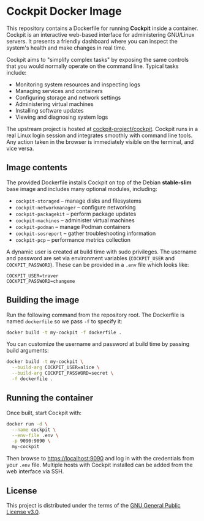 # Cockpit Docker Image

This repository contains a Dockerfile for running **Cockpit** inside a container. Cockpit is an interactive web-based interface for administering GNU/Linux servers. It presents a friendly dashboard where you can inspect the system's health and make changes in real time.

Cockpit aims to "simplify complex tasks" by exposing the same controls that you would normally operate on the command line. Typical tasks include:

* Monitoring system resources and inspecting logs
* Managing services and containers
* Configuring storage and network settings
* Administering virtual machines
* Installing software updates
* Viewing and diagnosing system logs

The upstream project is hosted at [cockpit-project/cockpit](https://github.com/cockpit-project/cockpit). Cockpit runs in a real Linux login session and integrates smoothly with command line tools. Any action taken in the browser is immediately visible on the terminal, and vice versa.

## Image contents

The provided Dockerfile installs Cockpit on top of the Debian **stable-slim** base image and includes many optional modules, including:

* `cockpit-storaged` – manage disks and filesystems
* `cockpit-networkmanager` – configure networking
* `cockpit-packagekit` – perform package updates
* `cockpit-machines` – administer virtual machines
* `cockpit-podman` – manage Podman containers
* `cockpit-sosreport` – gather troubleshooting information
* `cockpit-pcp` – performance metrics collection

A dynamic user is created at build time with sudo privileges. The username and password are set via environment variables (`COCKPIT_USER` and `COCKPIT_PASSWORD`). These can be provided in a `.env` file which looks like:

```env
COCKPIT_USER=traver
COCKPIT_PASSWORD=changeme
```

## Building the image

Run the following command from the repository root. The Dockerfile is named `dockerfile` so we pass `-f` to specify it:

```bash
docker build -t my-cockpit -f dockerfile .
```

You can customize the username and password at build time by passing build arguments:

```bash
docker build -t my-cockpit \
  --build-arg COCKPIT_USER=alice \
  --build-arg COCKPIT_PASSWORD=secret \
  -f dockerfile .
```

## Running the container

Once built, start Cockpit with:

```bash
docker run -d \
  --name cockpit \
  --env-file .env \
  -p 9090:9090 \
  my-cockpit
```

Then browse to <https://localhost:9090> and log in with the credentials from your `.env` file. Multiple hosts with Cockpit installed can be added from the web interface via SSH.

## License

This project is distributed under the terms of the [GNU General Public License v3.0](LICENSE).

